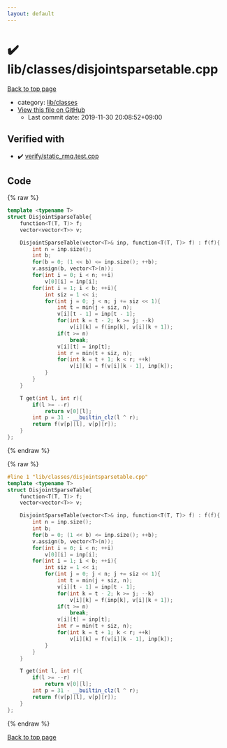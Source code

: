 ```yaml
---
layout: default
---
```


<!-- mathjax config similar to math.stackexchange -->
<script type="text/javascript" async
  src="https://cdnjs.cloudflare.com/ajax/libs/mathjax/2.7.5/MathJax.js?config=TeX-MML-AM_CHTML">
</script>
<script type="text/x-mathjax-config">
  MathJax.Hub.Config({
    TeX: { equationNumbers: { autoNumber: "AMS" }},
    tex2jax: {
      inlineMath: [ ['$','$'] ],
      processEscapes: true
    },
    "HTML-CSS": { matchFontHeight: false },
    displayAlign: "left",
    displayIndent: "2em"
  });
</script>

<script type="text/javascript" src="https://cdnjs.cloudflare.com/ajax/libs/jquery/3.4.1/jquery.min.js"></script>
<script src="https://cdn.jsdelivr.net/npm/jquery-balloon-js@1.1.2/jquery.balloon.min.js" integrity="sha256-ZEYs9VrgAeNuPvs15E39OsyOJaIkXEEt10fzxJ20+2I=" crossorigin="anonymous"></script>
<script type="text/javascript" src="../../../assets/js/copy-button.js"></script>
<link rel="stylesheet" href="../../../assets/css/copy-button.css" />


# :heavy_check_mark: lib/classes/disjointsparsetable.cpp

<a href="../../../index.html">Back to top page</a>

* category: <a href="../../../index.html#1a2816715ae26fbd9c4a8d3f916105a3">lib/classes</a>
* <a href="{{ site.github.repository_url }}/blob/master/lib/classes/disjointsparsetable.cpp">View this file on GitHub</a>
    - Last commit date: 2019-11-30 20:08:52+09:00




## Verified with

* :heavy_check_mark: <a href="../../../verify/verify/static_rmq.test.cpp.html">verify/static_rmq.test.cpp</a>


## Code

<a id="unbundled"></a>
{% raw %}
```cpp
template <typename T>
struct DisjointSparseTable{
    function<T(T, T)> f;
    vector<vector<T>> v;

    DisjointSparseTable(vector<T>& inp, function<T(T, T)> f) : f(f){
        int n = inp.size();
        int b;
        for(b = 0; (1 << b) <= inp.size(); ++b);
        v.assign(b, vector<T>(n));
        for(int i = 0; i < n; ++i)
            v[0][i] = inp[i];
        for(int i = 1; i < b; ++i){
            int siz = 1 << i;
            for(int j = 0; j < n; j += siz << 1){
                int t = min(j + siz, n);
                v[i][t - 1] = inp[t - 1];
                for(int k = t - 2; k >= j; --k)
                    v[i][k] = f(inp[k], v[i][k + 1]);
                if(t >= n)
                    break;
                v[i][t] = inp[t];
                int r = min(t + siz, n);
                for(int k = t + 1; k < r; ++k)
                    v[i][k] = f(v[i][k - 1], inp[k]);
            }
        }
    }

    T get(int l, int r){
        if(l >= --r)
            return v[0][l];
        int p = 31 - __builtin_clz(l ^ r);
        return f(v[p][l], v[p][r]);
    }
};


```
{% endraw %}

<a id="bundled"></a>
{% raw %}
```cpp
#line 1 "lib/classes/disjointsparsetable.cpp"
template <typename T>
struct DisjointSparseTable{
    function<T(T, T)> f;
    vector<vector<T>> v;

    DisjointSparseTable(vector<T>& inp, function<T(T, T)> f) : f(f){
        int n = inp.size();
        int b;
        for(b = 0; (1 << b) <= inp.size(); ++b);
        v.assign(b, vector<T>(n));
        for(int i = 0; i < n; ++i)
            v[0][i] = inp[i];
        for(int i = 1; i < b; ++i){
            int siz = 1 << i;
            for(int j = 0; j < n; j += siz << 1){
                int t = min(j + siz, n);
                v[i][t - 1] = inp[t - 1];
                for(int k = t - 2; k >= j; --k)
                    v[i][k] = f(inp[k], v[i][k + 1]);
                if(t >= n)
                    break;
                v[i][t] = inp[t];
                int r = min(t + siz, n);
                for(int k = t + 1; k < r; ++k)
                    v[i][k] = f(v[i][k - 1], inp[k]);
            }
        }
    }

    T get(int l, int r){
        if(l >= --r)
            return v[0][l];
        int p = 31 - __builtin_clz(l ^ r);
        return f(v[p][l], v[p][r]);
    }
};


```
{% endraw %}

<a href="../../../index.html">Back to top page</a>

